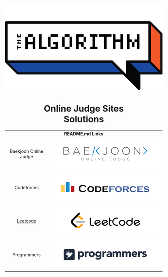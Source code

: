 <div align="center">
  <img src="/.resource/thumbnail.png"/>
  <h1>Online Judge Sites<br>Solutions</h3>
</div>

<div align="center">
  <table>
    <tr>
      <td align="center" colspan=2>
        <b>README.md Links</b>
      </td>
    </tr>
    <tr>
      <td align="center">
        Baekjoon Online Judge
      </td>
      <td>
        <img src="/.resource/baekjoon_logo.png"/>
      </td>
    </tr>
    <tr>
      <td align="center">
        Codeforces
      </td>
      <td>
        <img src="/.resource/codeforces_logo.png"/>
      </td>
    </tr>
    <tr>
      <td align="center">
        <a href="https://github.com/Glory-Day/Solutions/tree/leetcode">Leetcode</a>
      </td>
      <td>
        <img src="/.resource/leetcode_logo.png"/>
      </td>
    </tr>
    <tr>
      <td align="center">
        Programmers
      </td>
      <td>
        <img src="/.resource/programmers_logo.png"/>
      </td>
    </tr>
  </table>
</div>
